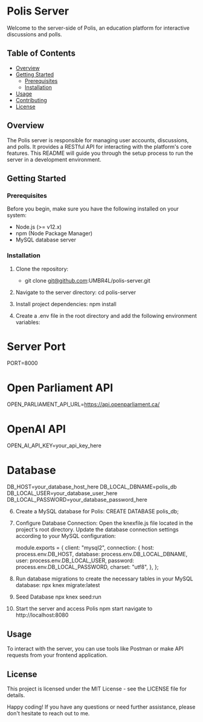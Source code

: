 # Polis Server

Welcome to the server-side of Polis, an education platform for interactive discussions and polls.

## Table of Contents

- [Overview](#overview)
- [Getting Started](#getting-started)
  - [Prerequisites](#prerequisites)
  - [Installation](#installation)
- [Usage](#usage)
- [Contributing](#contributing)
- [License](#license)

## Overview

The Polis server is responsible for managing user accounts, discussions, and polls. It provides a RESTful API for interacting with the platform's core features. This README will guide you through the setup process to run the server in a development environment.

## Getting Started

### Prerequisites

Before you begin, make sure you have the following installed on your system:

- Node.js (>= v12.x)
- npm (Node Package Manager)
- MySQL database server

### Installation

1. Clone the repository:

   - git clone git@github.com:UMBR4L/polis-server.git

2. Navigate to the server directory:
   cd polis-server

3. Install project dependencies:
   npm install

4. Create a .env file in the root directory and add the following environment variables:

# Server Port

PORT=8000

# Open Parliament API

OPEN_PARLIAMENT_API_URL=https://api.openparliament.ca/

# OpenAI API

OPEN_AI_API_KEY=your_api_key_here

# Database

DB_HOST=your_database_host_here
DB_LOCAL_DBNAME=polis_db
DB_LOCAL_USER=your_database_user_here
DB_LOCAL_PASSWORD=your_database_password_here


6. Create a MySQL database for Polis:
   CREATE DATABASE polis_db;

7. Configure Database Connection:
    Open the knexfile.js file located in the project's root directory. Update the database connection settings according to your MySQL configuration:

    module.exports = {
    client: "mysql2",
    connection: {
        host: process.env.DB_HOST,
        database: process.env.DB_LOCAL_DBNAME,
        user: process.env.DB_LOCAL_USER,
        password: process.env.DB_LOCAL_PASSWORD,
        charset: "utf8",
    },
};

8. Run database migrations to create the necessary tables in your MySQL database:
    npx knex migrate:latest

9. Seed Database
    npx knex seed:run

10. Start the server and access Polis
    npm start
    navigate to http://localhost:8080

## Usage

To interact with the server, you can use tools like Postman or make API requests from your frontend application.

## License

This project is licensed under the MIT License - see the LICENSE file for details.

Happy coding! If you have any questions or need further assistance, please don't hesitate to reach out to me.
